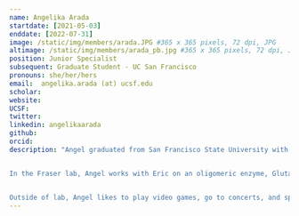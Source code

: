 ```yaml
---
name: Angelika Arada
startdate: [2021-05-03]
enddate: [2022-07-31]
image: /static/img/members/arada.JPG #365 x 365 pixels, 72 dpi, JPG
altimage: /static/img/members/arada_pb.jpg #365 x 365 pixels, 72 dpi, JPG
position: Junior Specialist
subsequent: Graduate Student - UC San Francisco
pronouns: she/her/hers
email:  angelika.arada (at) ucsf.edu
scholar:
website:
UCSF:
twitter:
linkedin: angelikaarada
github:
orcid:
description: "Angel graduated from San Francisco State University with a Bachelor’s degree in Biochemistry. During undergrad, she worked in [Dr. Misty Kuhn’s](https://www.kuhnlaboratory.com) lab to conduct crystallization trials of uncharacterized Gcn5-related N-acetyltransferases (GNATs) from *Pseudomonas aeruginosa*.


In the Fraser lab, Angel works with Eric on an oligomeric enzyme, Glutamine Synthetase (GS), to characterize the relationship between oligomeric state and activity as a function of allosteric effectors.


Outside of lab, Angel likes to play video games, go to concerts, and spend time with her partner’s cat Tako."
---
```

